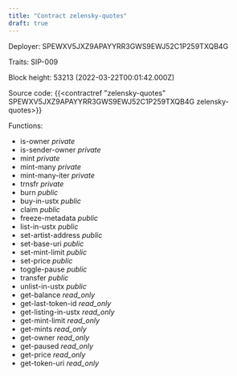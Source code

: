```yaml
---
title: "Contract zelensky-quotes"
draft: true
---
```

Deployer: SPEWXV5JXZ9APAYYRR3GWS9EWJ52C1P259TXQB4G

Traits:
SIP-009 



Block height: 53213 (2022-03-22T00:01:42.000Z)

Source code: {{<contractref "zelensky-quotes" SPEWXV5JXZ9APAYYRR3GWS9EWJ52C1P259TXQB4G zelensky-quotes>}}

Functions:

* is-owner _private_
* is-sender-owner _private_
* mint _private_
* mint-many _private_
* mint-many-iter _private_
* trnsfr _private_
* burn _public_
* buy-in-ustx _public_
* claim _public_
* freeze-metadata _public_
* list-in-ustx _public_
* set-artist-address _public_
* set-base-uri _public_
* set-mint-limit _public_
* set-price _public_
* toggle-pause _public_
* transfer _public_
* unlist-in-ustx _public_
* get-balance _read_only_
* get-last-token-id _read_only_
* get-listing-in-ustx _read_only_
* get-mint-limit _read_only_
* get-mints _read_only_
* get-owner _read_only_
* get-paused _read_only_
* get-price _read_only_
* get-token-uri _read_only_
